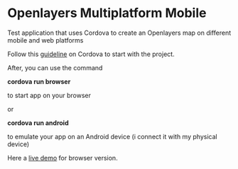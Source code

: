 # Openlayers Multiplatform Mobile
Test application that uses Cordova to create an Openlayers map on different mobile and web platforms

Follow this <a href="https://cordova.apache.org/docs/en/3.0.0/guide/cli/index.html" target="_blank">guideline</a> on Cordova to start with the project.


After, you can use the command 

<b>cordova run browser</b>

to start app on your browser

or

<b>cordova run android</b>

to emulate your app on an Android device (i connect it with my physical device)


Here a <a href="https://www.dnavideochannel.net/demos/OL-Multiplatform/demo-Openlayers-Multi-Platform.html" target="_blank">live demo</a> for browser version.



